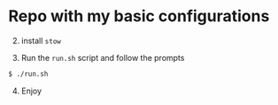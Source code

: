 # Repo with my basic configurations

2. install `stow`

3. Run the `run.sh` script and follow the prompts

```sh
$ ./run.sh
```

4. Enjoy
